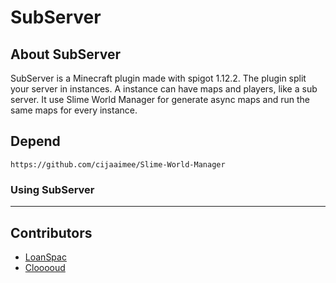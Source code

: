 # SubServer

## About SubServer

SubServer is a Minecraft plugin made with spigot 1.12.2. The plugin split your server in instances. A instance can have maps and players, like a sub server. It use Slime World Manager for generate async maps and run the same maps for every instance.

## Depend

```https://github.com/cijaaimee/Slime-World-Manager```

### Using SubServer

***
## Contributors
- [LoanSpac](https://github.com/LoanSpac)
- [Clooooud](https://github.com/Clooooud)
